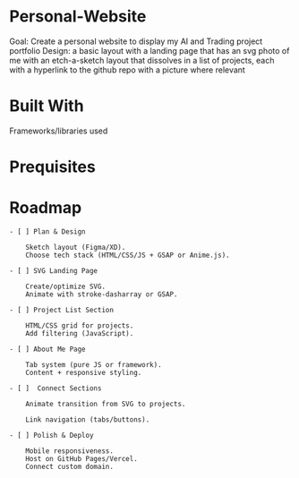 # Personal-Website
Goal: Create a personal website to display my AI and Trading project portfolio
Design: a basic layout with a landing page that has an svg photo of me with an etch-a-sketch layout that dissolves in a list of projects, each with a hyperlink to the github repo with a picture where relevant

# Built With
Frameworks/libraries used

# Prequisites

# Roadmap

    - [ ] Plan & Design

        Sketch layout (Figma/XD).
        Choose tech stack (HTML/CSS/JS + GSAP or Anime.js).

    - [ ] SVG Landing Page

        Create/optimize SVG.
        Animate with stroke-dasharray or GSAP.

    - [ ] Project List Section

        HTML/CSS grid for projects.
        Add filtering (JavaScript).

    - [ ] About Me Page

        Tab system (pure JS or framework).
        Content + responsive styling.

    - [ ]  Connect Sections

        Animate transition from SVG to projects.

        Link navigation (tabs/buttons).

    - [ ] Polish & Deploy

        Mobile responsiveness.
        Host on GitHub Pages/Vercel.
        Connect custom domain.



